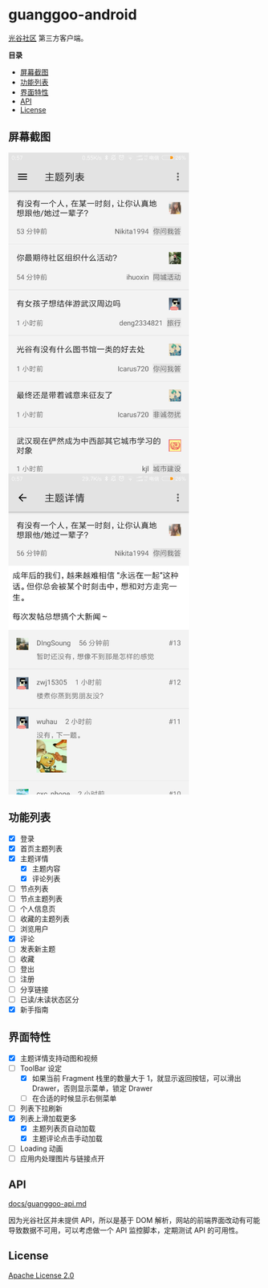 # guanggoo-android

[光谷社区](http://www.guanggoo.com) 第三方客户端。

**目录**
<!-- vim-markdown-toc GFM -->
* [屏幕截图](#屏幕截图)
* [功能列表](#功能列表)
* [界面特性](#界面特性)
* [API](#api)
* [License](#license)

<!-- vim-markdown-toc -->

## 屏幕截图

<img width="360" src="./screenshots/topic-list.png" align=center /> <img width="360" src="./screenshots/topic-detail.png" align=center />

## 功能列表

- [x] 登录
- [x] 首页主题列表
- [x] 主题详情
    - [x] 主题内容
    - [x] 评论列表
- [ ] 节点列表
- [ ] 节点主题列表
- [ ] 个人信息页
- [ ] 收藏的主题列表
- [ ] 浏览用户
- [x] 评论
- [ ] 发表新主题
- [ ] 收藏
- [ ] 登出
- [ ] 注册
- [ ] 分享链接
- [ ] 已读/未读状态区分
- [x] 新手指南

## 界面特性

- [x] 主题详情支持动图和视频
- [ ] ToolBar 设定
    - [x] 如果当前 Fragment 栈里的数量大于 1，就显示返回按钮，可以滑出 Drawer，否则显示菜单，锁定 Drawer
    - [ ] 在合适的时候显示右侧菜单
- [ ] 列表下拉刷新
- [x] 列表上滑加载更多
    - [x] 主题列表页自动加载
    - [x] 主题评论点击手动加载
- [ ] Loading 动画
- [ ] 应用内处理图片与链接点开

## API

[docs/guanggoo-api.md](./docs/guanggoo-api.md)

因为光谷社区并未提供 API，所以是基于 DOM 解析，网站的前端界面改动有可能导致数据不可用，可以考虑做一个 API 监控脚本，定期测试 API 的可用性。

## License

[Apache License 2.0](https://github.com/mzlogin/guanggoo-android/blob/master/LICENSE)
